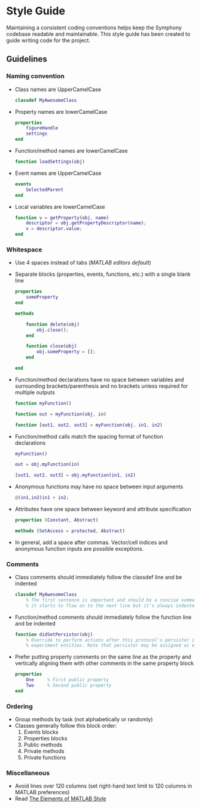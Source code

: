 # Style Guide

Maintaining a consistent coding conventions helps keep the Symphony codebase readable and maintainable. This style guide has been created to guide writing code for the project.

## Guidelines

### Naming convention
- Class names are UpperCamelCase

  ```matlab
  classdef MyAwesomeClass
  ```

- Property names are lowerCamelCase

  ```matlab
  properties
      figureHandle
      settings
  end
  ```

- Function/method names are lowerCamelCase

  ```matlab
  function loadSettings(obj)
  ```

- Event names are UpperCamelCase

  ```matlab
  events
      SelectedParent
  end
  ```

- Local variables are lowerCamelCase

  ```matlab
  function v = getProperty(obj, name)
      descriptor = obj.getPropertyDescriptor(name);
      v = descriptor.value;
  end
  ```

### Whitespace
- Use 4 spaces instead of tabs (*MATLAB editors default*)
- Separate blocks (properties, events, functions, etc.) with a single blank line

  ```matlab
  properties
      someProperty
  end

  methods

      function delete(obj)
          obj.close();
      end

      function close(obj)
          obj.someProperty = [];
      end

  end
  ```

- Function/method declarations have no space between variables and surrounding brackets/parenthesis and no brackets unless required for multiple outputs

  ```matlab
  function myFunction()

  function out = myFunction(obj, in)

  function [out1, out2, out3] = myFunction(obj, in1, in2)
  ```

- Function/method calls match the spacing format of function declarations

  ```matlab
  myFunction()

  out = obj.myFunction(in)

  [out1, out2, out3] = obj.myFunction(in1, in2)
  ```

- Anonymous functions may have no space between input arguments

  ```matlab
  @(in1,in2)in1 + in2;
  ```

- Attributes have one space between keyword and attribute specification

  ```matlab
  properties (Constant, Abstract)

  methods (SetAccess = protected, Abstract)
  ```

- In general, add a space after commas. Vector/cell indices and anonymous function inputs are possible exceptions.

### Comments
- Class comments should immediately follow the classdef line and be indented

  ```matlab
  classdef MyAwesomeClass
      % The first sentence is important and should be a concise summary of the class. Now we include some more details and
      % it starts to flow on to the next line but it's always indented.
  ```

- Function/method comments should immediately follow the function line and be indented

  ```matlab
  function didSetPersistor(obj)
      % Override to perform actions after this protocol's persistor is set, e.g. assign property values based on
      % experiment entities. Note that persistor may be assigned as empty is there is no persistor.
  ```

- Prefer putting property comments on the same line as the property and vertically aligning them with other comments in the same property block

  ```matlab
  properties
      One     % First public property
      Two     % Second public property
  end
  ```

### Ordering
- Group methods by task (not alphabetically or randomly)
- Classes generally follow this block order:
  1. Events blocks
  1. Properties blocks
  1. Public methods
  1. Private methods
  1. Private functions

### Miscellaneous
- Avoid lines over 120 columns (set right-hand text limit to 120 columns in MATLAB preferences)
- Read [The Elements of MATLAB Style](http://www.cambridge.org/us/academic/subjects/computer-science/scientific-computing-scientific-software/elements-matlab-style)
